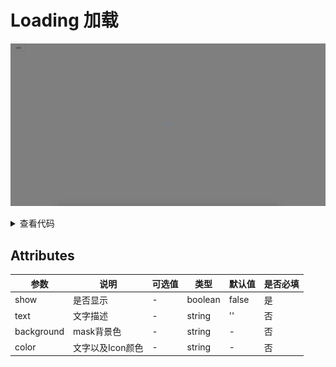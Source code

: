 <!--
 * @Author: zhang_gen_yuan
 * @Date: 2022-09-11 16:31:20
 * @LastEditTime: 2022-09-12 10:33:27
 * @Descripttion: 
-->
# Loading 加载

<!-- ![alt](https://vkceyugu.cdn.bspapp.com/VKCEYUGU-c8839397-1901-47d6-a4b0-c8723a5ba7c1/b73a23ad-7569-4f3f-9642-0367ae1fb7f3.png) -->

![alt](./../../public/component/loading.png)


<details>
<summary>查看代码</summary>

```vue
<template>
  <div>
    <Button @click="click">Show Loading</Button>
  </div>
</template>

<script lang="ts" setup>
import { Button, Loading } from "zgy-ui";
const click = ()=>{
  Loading({show:true,text:'loading'})
}
</script>
```
</details>

## Attributes

| 参数| 说明 |可选值|类型|默认值| 是否必填 |
|-----| ----|-----|---|-------|------|
| show| 是否显示 | - | boolean |false|是|
| text| 文字描述 | - |string| '' |否|
| background| mask背景色 | - |string| - |否|
| color| 文字以及Icon颜色 | - |string| - |否|